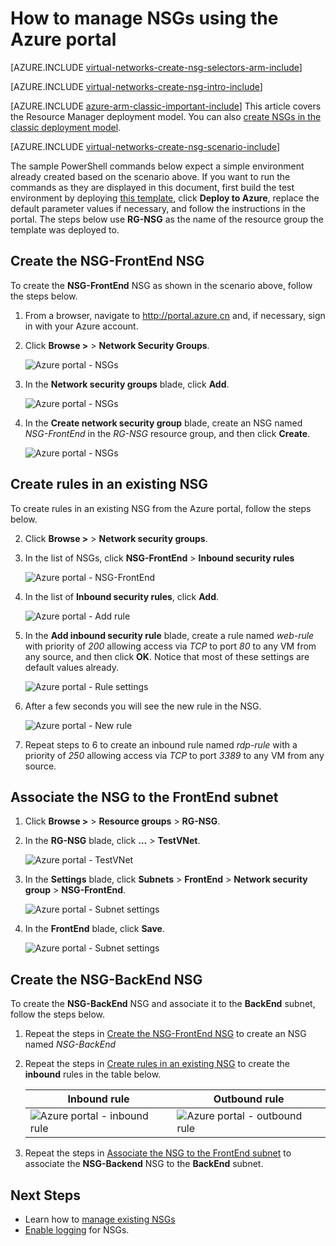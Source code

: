 <properties 
   pageTitle="How to create NSGs in ARM mode using the Azure portal | Azure"
   description="Learn how to create and deploy NSGs in ARM using the Azure portal"
   services="virtual-network"
   documentationCenter="na"
   authors="telmosampaio"
   manager="carmonm"
   editor="tysonn"
   tags="azure-resource-manager"
/>
<tags
	ms.service="virtual-network"
	ms.date="02/04/2016"
	wacn.date=""/>

# How to manage NSGs using the Azure portal

[AZURE.INCLUDE [virtual-networks-create-nsg-selectors-arm-include](../includes/virtual-networks-create-nsg-selectors-arm-include.md)]

[AZURE.INCLUDE [virtual-networks-create-nsg-intro-include](../includes/virtual-networks-create-nsg-intro-include.md)]

[AZURE.INCLUDE [azure-arm-classic-important-include](../includes/azure-arm-classic-important-include.md)] This article covers the Resource Manager deployment model. You can also [create NSGs in the classic deployment model](/documentation/articles/virtual-networks-create-nsg-classic-ps/).

[AZURE.INCLUDE [virtual-networks-create-nsg-scenario-include](../includes/virtual-networks-create-nsg-scenario-include.md)]

The sample PowerShell commands below expect a simple environment already created based on the scenario above. If you want to run the commands as they are displayed in this document, first build the test environment by deploying [this template](http://github.com/telmosampaio/azure-templates/tree/master/201-IaaS-WebFrontEnd-SQLBackEnd), click **Deploy to Azure**, replace the default parameter values if necessary, and follow the instructions in the portal. The steps below use **RG-NSG** as the name of the resource group the template was deployed to.

## Create the NSG-FrontEnd NSG

To create the **NSG-FrontEnd** NSG as shown in the scenario above, follow the steps below.

1. From a browser, navigate to http://portal.azure.cn and, if necessary, sign in with your Azure account.
2. Click **Browse >** > **Network Security Groups**.

    ![Azure portal - NSGs](./media/virtual-networks-create-nsg-arm-pportal/figure11.png)

3. In the **Network security groups** blade, click **Add**.
  
    ![Azure portal - NSGs](./media/virtual-networks-create-nsg-arm-pportal/figure12.png)

4. In the **Create network security group** blade, create an NSG named *NSG-FrontEnd* in the *RG-NSG* resource group, and then click **Create**.

	![Azure portal - NSGs](./media/virtual-networks-create-nsg-arm-pportal/figure13.png)

## Create rules in an existing NSG

To create rules in an existing NSG from the Azure portal, follow the steps below.

2. Click **Browse >** > **Network security groups**.

3. In the list of NSGs, click **NSG-FrontEnd** > **Inbound security rules**

	![Azure portal - NSG-FrontEnd](./media/virtual-networks-create-nsg-arm-pportal/figure2.png)

4. In the list of **Inbound security rules**, click **Add**.

	![Azure portal - Add rule](./media/virtual-networks-create-nsg-arm-pportal/figure3.png)

5. In the **Add inbound security rule** blade, create a rule named *web-rule* with priority of *200* allowing access via *TCP* to port *80* to any VM from any source, and then click **OK**. Notice that most of these settings are default values already.

	![Azure portal - Rule settings](./media/virtual-networks-create-nsg-arm-pportal/figure4.png)

6. After a few seconds you will see the new rule in the NSG.

	![Azure portal - New rule](./media/virtual-networks-create-nsg-arm-pportal/figure5.png)

7. Repeat steps  to 6 to create an inbound rule named *rdp-rule* with a priority of *250* allowing access via *TCP* to port *3389* to any VM from any source.

## Associate the NSG to the FrontEnd subnet

1. Click **Browse >** > **Resource groups** > **RG-NSG**.
2. In the **RG-NSG** blade, click **...** > **TestVNet**.

	![Azure portal - TestVNet](./media/virtual-networks-create-nsg-arm-pportal/figure14.png)

3. In the **Settings** blade, click **Subnets** > **FrontEnd** > **Network security group** > **NSG-FrontEnd**.

	![Azure portal - Subnet settings](./media/virtual-networks-create-nsg-arm-pportal/figure15.png)

4. In the **FrontEnd** blade, click **Save**.

	![Azure portal - Subnet settings](./media/virtual-networks-create-nsg-arm-pportal/figure16.png)

## Create the NSG-BackEnd NSG

To create the **NSG-BackEnd** NSG and associate it to the **BackEnd** subnet, follow the steps below.

1. Repeat the steps in [Create the NSG-FrontEnd NSG](#Create-the-NSG-FrontEnd-NSG) to create an NSG named *NSG-BackEnd*
2. Repeat the steps in [Create rules in an existing NSG](#Create-rules-in-an-existing-NSG) to create the **inbound** rules in the table below.

	|Inbound rule|Outbound rule|
	|---|---|
	|![Azure portal - inbound rule](./media/virtual-networks-create-nsg-arm-pportal/figure17.png)|![Azure portal - outbound rule](./media/virtual-networks-create-nsg-arm-pportal/figure18.png)|

3. Repeat the steps in [Associate the NSG to the FrontEnd subnet](#Associate-the-NSG-to-the-FrontEnd-subnet) to associate the **NSG-Backend** NSG to the **BackEnd** subnet.

## Next Steps

- Learn how to [manage existing NSGs](/documentation/articles/virtual-network-manage-nsg-arm-portal/)
- [Enable logging](/documentation/articles/virtual-network-nsg-manage-log/) for NSGs.